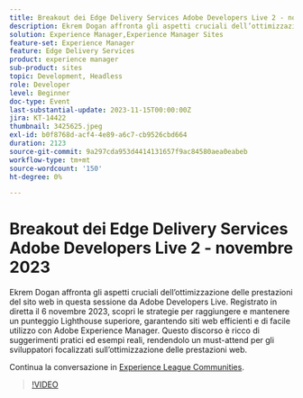 ```yaml
---
title: Breakout dei Edge Delivery Services Adobe Developers Live 2 - novembre 2023
description: Ekrem Dogan affronta gli aspetti cruciali dell’ottimizzazione delle prestazioni del sito web in questa sessione da Adobe Developers Live. Registrato in diretta il 6 novembre 2023, scopri le strategie per raggiungere e mantenere un punteggio Lighthouse superiore, garantendo siti web efficienti e di facile utilizzo con Adobe Experience Manager. Questo discorso è ricco di suggerimenti pratici ed esempi reali, rendendolo un must-attend per gli sviluppatori focalizzati sull’ottimizzazione delle prestazioni web.
solution: Experience Manager,Experience Manager Sites
feature-set: Experience Manager
feature: Edge Delivery Services
product: experience manager
sub-product: sites
topic: Development, Headless
role: Developer
level: Beginner
doc-type: Event
last-substantial-update: 2023-11-15T00:00:00Z
jira: KT-14422
thumbnail: 3425625.jpeg
exl-id: b0f8768d-acf4-4e89-a6c7-cb9526cbd664
duration: 2123
source-git-commit: 9a297cda953d4414131657f9ac84580aea0eabeb
workflow-type: tm+mt
source-wordcount: '150'
ht-degree: 0%

---
```


# Breakout dei Edge Delivery Services Adobe Developers Live 2 - novembre 2023

Ekrem Dogan affronta gli aspetti cruciali dell’ottimizzazione delle prestazioni del sito web in questa sessione da Adobe Developers Live. Registrato in diretta il 6 novembre 2023, scopri le strategie per raggiungere e mantenere un punteggio Lighthouse superiore, garantendo siti web efficienti e di facile utilizzo con Adobe Experience Manager. Questo discorso è ricco di suggerimenti pratici ed esempi reali, rendendolo un must-attend per gli sviluppatori focalizzati sull’ottimizzazione delle prestazioni web.

Continua la conversazione in [Experience League Communities](https://adobe.ly/3rC7TTm).

>[!VIDEO](https://video.tv.adobe.com/v/3425625/?learn=on)
